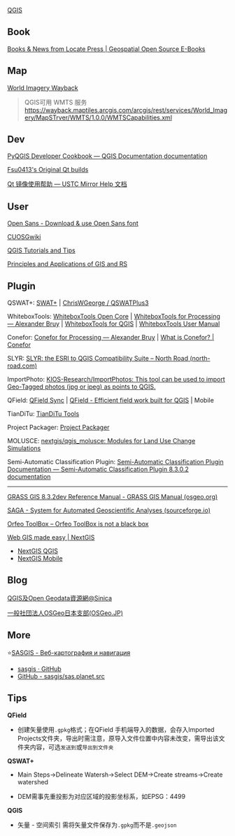 
[QGIS](https://qgis.org/en/site/)

## Book

[Books & News from Locate Press | Geospatial Open Source E-Books](https://locatepress.com/)

## Map

[World Imagery Wayback](https://livingatlas.arcgis.com/wayback/)

> QGIS可用 WMTS 服务
> https://wayback.maptiles.arcgis.com/arcgis/rest/services/World_Imagery/MapSTrver/WMTS/1.0.0/WMTSCapabilities.xml

## Dev

[PyQGIS Developer Cookbook — QGIS Documentation documentation](https://docs.qgis.org/3.34/en/docs/pyqgis_developer_cookbook/index.html)

[Fsu0413's Original Qt builds](https://build-qt.fsu0413.me/index.html)

[Qt 镜像使用帮助 — USTC Mirror Help 文档](https://mirrors.ustc.edu.cn/help/qtproject.html#id1)

## User

[Open Sans - Download & use Open Sans font](https://www.opensans.com/)

[CUOSGwiki](https://dges.carleton.ca/CUOSGwiki/)

[QGIS Tutorials and Tips](https://www.qgistutorials.com/en/)

[Principles and Applications of GIS and RS](https://principles-and-applications-of-rs-and-gis.readthedocs.io/en/latest/index.html)

## Plugin

QSWAT+: [SWAT+](https://swatplus.gitbook.io/docs/) | [ChrisWGeorge / QSWATPlus3](https://bitbucket.org/ChrisWGeorge/qswatplus3/downloads/)

WhiteboxTools: [WhiteboxTools Open Core](https://www.whiteboxgeo.com/geospatial-software/) | [WhiteboxTools for Processing — Alexander Bruy](https://bruy.me/plugins/whitebox-tools-for-processing/) | [WhiteboxTools for QGIS](https://plugins.qgis.org/plugins/wbt_for_qgis/) | [WhiteboxTools User Manual](https://www.whiteboxgeo.com/manual/wbt_book/intro.html)

Conefor: [Conefor for Processing — Alexander Bruy](https://bruy.me/plugins/conefor-for-processing/) | [What is Conefor? | Conefor](http://www.conefor.org/sourcecodes.html)

SLYR: [SLYR: the ESRI to QGIS Compatibility Suite – North Road (north-road.com)](https://north-road.com/slyr/)

ImportPhoto: [KIOS-Research/ImportPhotos: This tool can be used to import Geo-Tagged photos (jpg or jpeg) as points to QGIS.](https://github.com/KIOS-Research/ImportPhotos)

QField: [QField Sync](https://plugins.qgis.org/plugins/qfieldsync/) | [QField - Efficient field work built for QGIS](https://qfield.org/) | Mobile

TianDiTu: [TianDiTu Tools](https://plugins.qgis.org/plugins/tianditu-tools/)

Project Packager: [Project Packager](https://plugins.qgis.org/plugins/ProjectPackager/) 

MOLUSCE: [nextgis/qgis_molusce: Modules for Land Use Change Simulations](https://github.com/nextgis/qgis_molusce)

Semi-Automatic Classification Plugin: [Semi-Automatic Classification Plugin Documentation — Semi-Automatic Classification Plugin 8.3.0.2 documentation](https://semiautomaticclassificationmanual.readthedocs.io/en/latest/index.html)

------

[GRASS GIS 8.3.2dev Reference Manual - GRASS GIS Manual (osgeo.org)](https://grass.osgeo.org/grass83/manuals/index.html)

[SAGA - System for Automated Geoscientific Analyses (sourceforge.io)](https://saga-gis.sourceforge.io/en/index.html)

[Orfeo ToolBox – Orfeo ToolBox is not a black box](https://www.orfeo-toolbox.org/)

[Web GIS made easy | NextGIS](https://nextgis.com/)

- [NextGIS QGIS](https://nextgis.com/nextgis-qgis/)
- [NextGIS Mobile](https://nextgis.com/nextgis-mobile/)

## Blog

[QGIS及Open Geodata資源網@Sinica](https://gis.rchss.sinica.edu.tw/qgis/)

[一般社団法人OSGeo日本支部(OSGeo.JP)](https://www.osgeo.jp/)

## More

⭐[SASGIS - Веб-картография и навигация](https://www.sasgis.org/)

- [sasgis · GitHub](https://github.com/sasgis)
- [GitHub - sasgis/sas.planet.src](https://github.com/sasgis/sas.planet.src)

## Tips

**QField**

- 创建矢量使用`.gpkg`格式；在QField 手机端导入的数据，会存入Imported Projects文件夹，导出时需注意，原导入文件位置中内容未改变，需导出该文件夹内容，可选`发送到`或`导出到文件夹`

**QSWAT+**

- Main Steps→Delineate Watersh→Select DEM→Create streams→Create watershed

- DEM需事先重投影为对应区域的投影坐标系，如EPSG：4499

**QGIS**

- 矢量 - 空间索引 需将矢量文件保存为`.gpkg`而不是`.geojson`